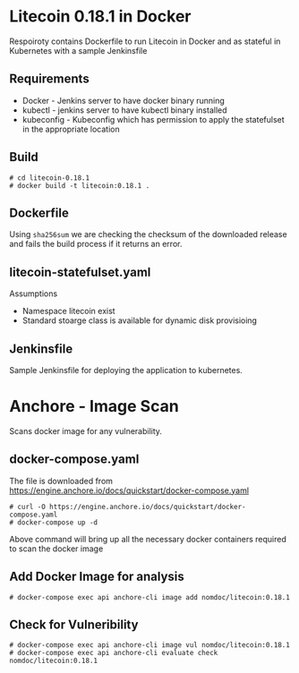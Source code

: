 # Litecoin 0.18.1 in Docker
Respoiroty contains Dockerfile to run Litecoin in Docker and as stateful in Kubernetes with a sample Jenkinsfile

## Requirements
- Docker - Jenkins server to have docker binary running
- kubectl - jenkins server to have kubectl binary installed
- kubeconfig - Kubeconfig which has permission to apply the statefulset in the appropriate location

## Build
```
# cd litecoin-0.18.1
# docker build -t litecoin:0.18.1 .
```
## Dockerfile
Using `sha256sum` we are checking the checksum of the downloaded release and fails the build process if it returns an error.

## litecoin-statefulset.yaml
Assumptions
- Namespace litecoin exist
- Standard stoarge class is available for dynamic disk provisioing

## Jenkinsfile
Sample Jenkinsfile for deploying the application to kubernetes.

# Anchore - Image Scan
Scans docker image for any vulnerability.

## docker-compose.yaml
The file is downloaded from https://engine.anchore.io/docs/quickstart/docker-compose.yaml
```
# curl -O https://engine.anchore.io/docs/quickstart/docker-compose.yaml
# docker-compose up -d
```
Above command will bring up all the necessary docker containers required to scan the docker image

## Add Docker Image for analysis
```
# docker-compose exec api anchore-cli image add nomdoc/litecoin:0.18.1
```

## Check for Vulneribility
```
# docker-compose exec api anchore-cli image vul nomdoc/litecoin:0.18.1
# docker-compose exec api anchore-cli evaluate check nomdoc/litecoin:0.18.1




